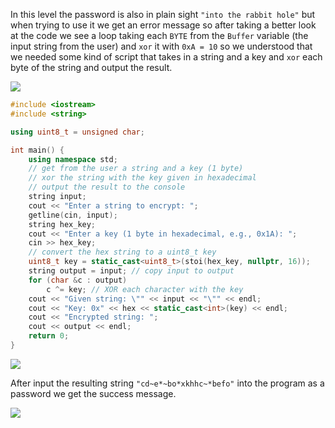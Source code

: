
In this level the password is also in plain sight `"into the rabbit hole"` but when trying to use it we get an error message so after taking a better look at the code we see a loop taking each `BYTE` from the `Buffer` variable (the input string from the user) and `xor` it with `0xA = 10` so we understood that we needed some kind of script that takes in a string and a key and `xor` each byte of the string and output the result.

![](Pasted%20image%2020250617112123.png)

```cpp
#include <iostream>
#include <string>

using uint8_t = unsigned char;

int main() {
	using namespace std;
	// get from the user a string and a key (1 byte)
	// xor the string with the key given in hexadecimal
	// output the result to the console
	string input;
	cout << "Enter a string to encrypt: ";
	getline(cin, input);
	string hex_key;
	cout << "Enter a key (1 byte in hexadecimal, e.g., 0x1A): ";
	cin >> hex_key;
	// convert the hex string to a uint8_t key
	uint8_t key = static_cast<uint8_t>(stoi(hex_key, nullptr, 16));
	string output = input; // copy input to output
	for (char &c : output) 
		c ^= key; // XOR each character with the key
	cout << "Given string: \"" << input << "\"" << endl;
	cout << "Key: 0x" << hex << static_cast<int>(key) << endl;
	cout << "Encrypted string: ";
	cout << output << endl;
	return 0;
}
```

![](Pasted%20image%2020250617112352.png)

After input the resulting string `"cd~e*~bo*xkhhc~*befo"` into the program as a password we get the success message.

![](Pasted%20image%2020250617112100.png)